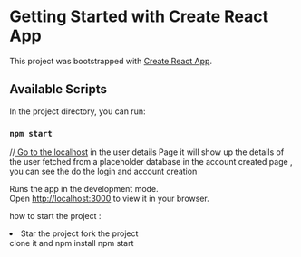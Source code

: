 # Getting Started with Create React App

This project was bootstrapped with [Create React App](https://github.com/facebook/create-react-app).

## Available Scripts

In the project directory, you can run:

### `npm start` 
//[ Go to the localhost](http://localhost:3000](http://localhost:3000))
in the user details Page it will show up the details of the user fetched from a placeholder database
 in the account created page , you can see the do the login and account creation 

Runs the app in the development mode.\
Open [http://localhost:3000](http://localhost:3000) to view it in your browser.

 how to start the project :
  <li> Star the project 
  fork the project </li>
  clone it and 
  npm install 
  npm start

